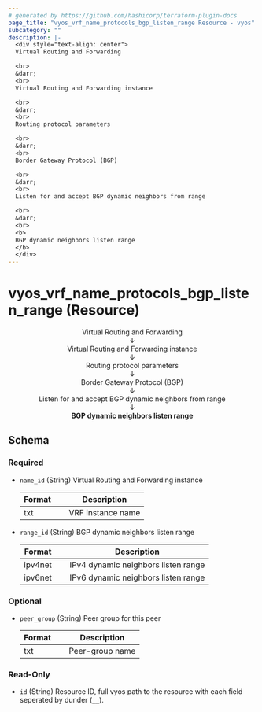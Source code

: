 ```yaml
---
# generated by https://github.com/hashicorp/terraform-plugin-docs
page_title: "vyos_vrf_name_protocols_bgp_listen_range Resource - vyos"
subcategory: ""
description: |-
  <div style="text-align: center">
  Virtual Routing and Forwarding

  <br>
  &darr;
  <br>
  Virtual Routing and Forwarding instance

  <br>
  &darr;
  <br>
  Routing protocol parameters

  <br>
  &darr;
  <br>
  Border Gateway Protocol (BGP)

  <br>
  &darr;
  <br>
  Listen for and accept BGP dynamic neighbors from range

  <br>
  &darr;
  <br>
  <b>
  BGP dynamic neighbors listen range
  </b>
  </div>
---
```


# vyos_vrf_name_protocols_bgp_listen_range (Resource)

<div style="text-align: center">
Virtual Routing and Forwarding

<br>
&darr;
<br>
Virtual Routing and Forwarding instance

<br>
&darr;
<br>
Routing protocol parameters

<br>
&darr;
<br>
Border Gateway Protocol (BGP)

<br>
&darr;
<br>
Listen for and accept BGP dynamic neighbors from range

<br>
&darr;
<br>
<b>
BGP dynamic neighbors listen range
</b>
</div>



<!-- schema generated by tfplugindocs -->
## Schema

### Required

- `name_id` (String) Virtual Routing and Forwarding instance

    |  Format &emsp; | Description  |
    |----------|---------------|
    |  txt  &emsp; |  VRF instance name  |
- `range_id` (String) BGP dynamic neighbors listen range

    |  Format &emsp; | Description  |
    |----------|---------------|
    |  ipv4net  &emsp; |  IPv4 dynamic neighbors listen range  |
    |  ipv6net  &emsp; |  IPv6 dynamic neighbors listen range  |

### Optional

- `peer_group` (String) Peer group for this peer

    |  Format &emsp; | Description  |
    |----------|---------------|
    |  txt  &emsp; |  Peer-group name  |

### Read-Only

- `id` (String) Resource ID, full vyos path to the resource with each field seperated by dunder (`__`).
